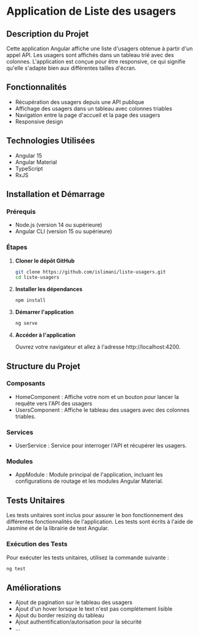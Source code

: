 # Application de Liste des usagers

## Description du Projet

Cette application Angular affiche une liste d'usagers obtenue à partir d'un appel API. Les usagers sont affichés dans un tableau trié avec des colonnes. L'application est conçue pour être responsive, ce qui signifie qu'elle s'adapte bien aux différentes tailles d'écran.

## Fonctionnalités

- Récupération des usagers depuis une API publique
- Affichage des usagers dans un tableau avec colonnes triables
- Navigation entre la page d'accueil et la page des usagers
- Responsive design

## Technologies Utilisées

- Angular 15
- Angular Material
- TypeScript
- RxJS

## Installation et Démarrage

### Prérequis

- Node.js (version 14 ou supérieure)
- Angular CLI (version 15 ou supérieure)

### Étapes

1. **Cloner le dépôt GitHub**
   ```bash
   git clone https://github.com/islimani/liste-usagers.git
   cd liste-usagers
   ```
   
2. **Installer les dépendances**
   ```bash
   npm install
   ```

3. **Démarrer l'application**
   ```bash
   ng serve
   ```

4. **Accéder à l'application**

   Ouvrez votre navigateur et allez à l'adresse http://localhost:4200.

## Structure du Projet

### Composants

- HomeComponent : Affiche votre nom et un bouton pour lancer la requête vers l'API des usagers
- UsersComponent : Affiche le tableau des usagers avec des colonnes triables.

### Services

- UserService : Service pour interroger l'API et récupérer les usagers.

### Modules

- AppModule : Module principal de l'application, incluant les configurations de routage et les modules Angular Material.

## Tests Unitaires

Les tests unitaires sont inclus pour assurer le bon fonctionnement des différentes fonctionnalités de l'application. Les tests sont écrits à l'aide de Jasmine et de la librairie de test Angular.

### Exécution des Tests

Pour exécuter les tests unitaires, utilisez la commande suivante :
  ```bash
  ng test
  ```
## Améliorations

- Ajout de pagination sur le tableau des usagers
- Ajout d'un hover lorsque le text n'est pas complétement lisible
- Ajout du border resizing du tableau
- Ajout authentification/autorisation pour la sécurité
- ...
